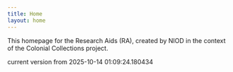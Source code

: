 ```yaml
---
title: Home
layout: home
---
```


This homepage for the Research Aids (RA), created by NIOD in the context of the Colonial Collections project. 


current version from 2025-10-14 01:09:24.180434
